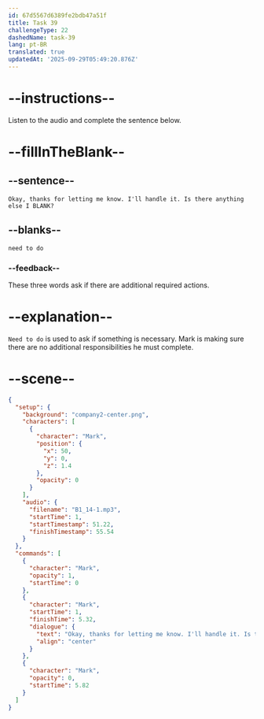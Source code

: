 ```yaml
---
id: 67d5567d6389fe2bdb47a51f
title: Task 39
challengeType: 22
dashedName: task-39
lang: pt-BR
translated: true
updatedAt: '2025-09-29T05:49:20.876Z'
---
```


<!-- (Audio) Mark: Okay, thanks for letting me know. I'll handle it. Is there anything else I need to do? -->

# --instructions--

Listen to the audio and complete the sentence below.

# --fillInTheBlank--

## --sentence--

`Okay, thanks for letting me know. I'll handle it. Is there anything else I BLANK?`

## --blanks--

`need to do`

### --feedback--

These three words ask if there are additional required actions.

# --explanation--

`Need to do` is used to ask if something is necessary. Mark is making sure there are no additional responsibilities he must complete.

# --scene--

```json
{
  "setup": {
    "background": "company2-center.png",
    "characters": [
      {
        "character": "Mark",
        "position": {
          "x": 50,
          "y": 0,
          "z": 1.4
        },
        "opacity": 0
      }
    ],
    "audio": {
      "filename": "B1_14-1.mp3",
      "startTime": 1,
      "startTimestamp": 51.22,
      "finishTimestamp": 55.54
    }
  },
  "commands": [
    {
      "character": "Mark",
      "opacity": 1,
      "startTime": 0
    },
    {
      "character": "Mark",
      "startTime": 1,
      "finishTime": 5.32,
      "dialogue": {
        "text": "Okay, thanks for letting me know. I'll handle it. Is there anything else I need to do?",
        "align": "center"
      }
    },
    {
      "character": "Mark",
      "opacity": 0,
      "startTime": 5.82
    }
  ]
}
```
